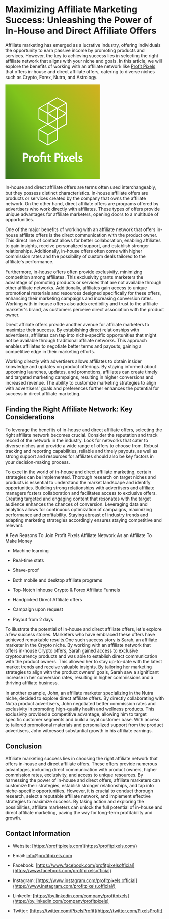 # Maximizing Affiliate Marketing Success: Unleashing the Power of In-House and Direct Affiliate Offers

Affiliate marketing has emerged as a lucrative industry, offering individuals the opportunity to earn passive income by promoting products and services. However, the key to achieving success lies in selecting the right affiliate network that aligns with your niche and goals. In this article, we will explore the benefits of working with an affiliate network like [Profit Pixels](https://profitpixels.com/)  that offers in-house and direct affiliate offers, catering to diverse niches such as Crypto, Forex, Nutra, and Astrology.

![enter image description here](https://raw.githubusercontent.com/exzeros/ProfitPixelsAffiliate/main/profitpixels.png)

In-house and direct affiliate offers are terms often used interchangeably, but they possess distinct characteristics. In-house affiliate offers are products or services created by the company that owns the affiliate network. On the other hand, direct affiliate offers are programs offered by advertisers who work directly with affiliates. These types of offers provide unique advantages for affiliate marketers, opening doors to a multitude of opportunities.

One of the major benefits of working with an affiliate network that offers in-house affiliate offers is the direct communication with the product owner. This direct line of contact allows for better collaboration, enabling affiliates to gain insights, receive personalized support, and establish stronger relationships. Additionally, in-house offers often come with higher commission rates and the possibility of custom deals tailored to the affiliate's performance.

Furthermore, in-house offers often provide exclusivity, minimizing competition among affiliates. This exclusivity grants marketers the advantage of promoting products or services that are not available through other affiliate networks. Additionally, affiliates gain access to unique promotional materials and resources designed specifically for these offers, enhancing their marketing campaigns and increasing conversion rates. Working with in-house offers also adds credibility and trust to the affiliate marketer's brand, as customers perceive direct association with the product owner.

Direct affiliate offers provide another avenue for affiliate marketers to maximize their success. By establishing direct relationships with advertisers, affiliates can tap into niche-specific opportunities that might not be available through traditional affiliate networks. This approach enables affiliates to negotiate better terms and payouts, gaining a competitive edge in their marketing efforts.

Working directly with advertisers allows affiliates to obtain insider knowledge and updates on product offerings. By staying informed about upcoming launches, updates, and promotions, affiliates can create timely and targeted marketing campaigns, resulting in higher conversions and increased revenue. The ability to customize marketing strategies to align with advertisers' goals and preferences further enhances the potential for success in direct affiliate marketing.

## Finding the Right Affiliate Network: Key Considerations

To leverage the benefits of in-house and direct affiliate offers, selecting the right affiliate network becomes crucial. Consider the reputation and track record of the network in the industry. Look for networks that cater to diverse niches and provide a wide range of offers to choose from. Robust tracking and reporting capabilities, reliable and timely payouts, as well as strong support and resources for affiliates should also be key factors in your decision-making process.

To excel in the world of in-house and direct affiliate marketing, certain strategies can be implemented. Thorough research on target niches and products is essential to understand the market landscape and identify opportunities. Building strong relationships with advertisers and affiliate managers fosters collaboration and facilitates access to exclusive offers. Creating targeted and engaging content that resonates with the target audience enhances the chances of conversion. Leveraging data and analytics allows for continuous optimization of campaigns, maximizing performance and profitability. Staying abreast of industry trends and adapting marketing strategies accordingly ensures staying competitive and relevant.

A Few Reasons To Join Profit Pixels Affiliate Network As an Affiliate To Make Money

-   Machine learning
    
-   Real-time stats
    
-   Shave-proof
    
-   Both mobile and desktop affiliate programs
    
-   Top-Notch Inhouse Crypto & Forex Affiliate Funnels
    
-   Handpicked Direct Affiliate offers
    
-   Campaign upon request
    
-   Payout from 2 days
    

To illustrate the potential of in-house and direct affiliate offers, let's explore a few success stories. Marketers who have embraced these offers have achieved remarkable results.One such success story is Sarah, an affiliate marketer in the Crypto niche. By working with an affiliate network that offers in-house Crypto offers, Sarah gained access to exclusive cryptocurrency products and was able to establish direct communication with the product owners. This allowed her to stay up-to-date with the latest market trends and receive valuable insights. By tailoring her marketing strategies to align with the product owners' goals, Sarah saw a significant increase in her conversion rates, resulting in higher commissions and a thriving affiliate business.

In another example, John, an affiliate marketer specializing in the Nutra niche, decided to explore direct affiliate offers. By directly collaborating with Nutra product advertisers, John negotiated better commission rates and exclusivity in promoting high-quality health and wellness products. This exclusivity provided a competitive advantage, allowing him to target specific customer segments and build a loyal customer base. With access to tailored promotional materials and personalized support from the product advertisers, John witnessed substantial growth in his affiliate earnings.

## Conclusion

Affiliate marketing success lies in choosing the right affiliate network that offers in-house and direct affiliate offers. These offers provide numerous advantages, including direct communication with product owners, higher commission rates, exclusivity, and access to unique resources. By harnessing the power of in-house and direct offers, affiliate marketers can customize their strategies, establish stronger relationships, and tap into niche-specific opportunities. However, it is crucial to conduct thorough research, select a reputable affiliate network, and implement effective strategies to maximize success. By taking action and exploring the possibilities, affiliate marketers can unlock the full potential of in-house and direct affiliate marketing, paving the way for long-term profitability and growth.

## Contact Information

-   Website:  [https://profitpixels.com](https://profitpixels.com/)
    
-   Email:  [info@profitpixels.com](mailto:info@profitpixels.com)
    
-   Facebook:  [https://www.facebook.com/profitpixelsofficial](https://www.facebook.com/profitpixelsofficial)
    
-   Instagram:  [https://www.instagram.com/profitpixels.official](https://www.instagram.com/profitpixels.official/)
    
-   LinkedIn:  [https://by.linkedin.com/company/profitpixels](https://by.linkedin.com/company/profitpixels)
    
-   Twitter:  [https://twitter.com/PixelsProfit](https://twitter.com/PixelsProfit)


